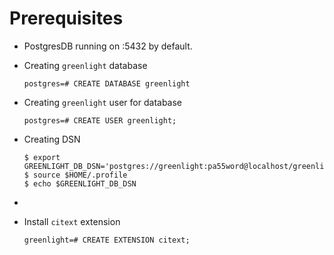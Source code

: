 # Prerequisites
- PostgresDB running on :5432 by default.
- Creating `greenlight` database

      postgres=# CREATE DATABASE greenlight 

- Creating `greenlight` user for database
      
      postgres=# CREATE USER greenlight;
- Creating DSN

      $ export GREENLIGHT_DB_DSN='postgres://greenlight:pa55word@localhost/greenlight'
      $ source $HOME/.profile
      $ echo $GREENLIGHT_DB_DSN
- 
- Install `citext` extension

      greenlight=# CREATE EXTENSION citext;


